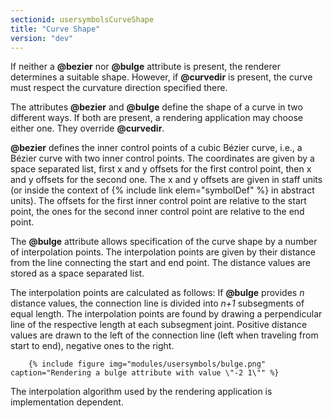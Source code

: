 ```yaml
---
sectionid: usersymbolsCurveShape
title: "Curve Shape"
version: "dev"
---
```


If neither a **@bezier** nor **@bulge** attribute is present, the renderer determines a suitable shape. However, if **@curvedir** is present, the curve must respect the curvature direction specified there.

The attributes **@bezier** and **@bulge** define the shape of a curve in two different ways. If both are present, a rendering application may choose either one. They override **@curvedir**.

**@bezier** defines the inner control points of a cubic Bézier curve, i.e., a Bézier curve with two inner control points. The coordinates are given by a space separated list, first x and y offsets for the first control point, then x and y offsets for the second one. The x and y offsets are given in staff units (or inside the context of {% include link elem="symbolDef" %} in abstract units). The offsets for the first inner control point are relative to the start point, the ones for the second inner control point are relative to the end point.

The **@bulge** attribute allows specification of the curve shape by a number of interpolation points. The interpolation points are given by their distance from the line connecting the start and end point. The distance values are stored as a space separated list.

The interpolation points are calculated as follows: If **@bulge** provides *n* distance values, the connection line is divided into *n+1* subsegments of equal length. The interpolation points are found by drawing a perpendicular line of the respective length at each subsegment joint. Positive distance values are drawn to the left of the connection line (left when traveling from start to end), negative ones to the right.

        {% include figure img="modules/usersymbols/bulge.png" caption="Rendering a bulge attribute with value \"-2 1\"" %}
    
The interpolation algorithm used by the rendering application is implementation dependent.
